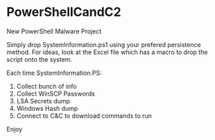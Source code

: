 PowerShellCandC2
================

New PowerShell Malware Project

Simply drop SystemInformation.ps1 using your prefered persistence method. For ideas, look at the Excel file which has a macro to drop the script onto the system.

Each time SystemInformation.PS:
1. Collect bunch of info
2. Collect WinSCP Passwords
3. LSA Secrets dump
4. Windows Hash dump
5. Connect to C&C to download commands to run

Enjoy
